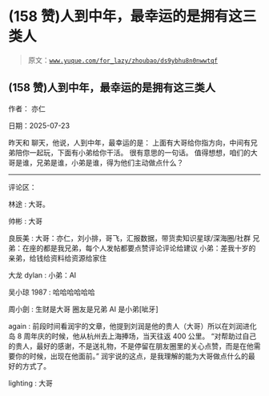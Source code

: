 # (158 赞)人到中年，最幸运的是拥有这三类人

> 原文：[`www.yuque.com/for_lazy/zhoubao/ds9ybhu8n0nwwtqf`](https://www.yuque.com/for_lazy/zhoubao/ds9ybhu8n0nwwtqf)

## (158 赞)人到中年，最幸运的是拥有这三类人

作者： 亦仁

日期：2025-07-23

昨天和 聊天，他说，人到中年，最幸运的是： 上面有大哥给你指方向，中间有兄弟陪你一起玩，下面有小弟给你干活。 很有意思的一句话。
值得想想，咱们的大哥是谁，兄弟是谁，小弟是谁，得为他们主动做点什么？

* * *

评论区：

林途 : 大哥。

帅彬 : 大哥

良辰美 : 大哥：亦仁，刘小排，哥飞，汇报数据，带货卖知识星球/深海圈/社群 兄弟：在座的都是我兄弟，每个人发帖都要点赞评论评论给建议
小弟：差我十岁的亲弟，给钱给资料给资源给家住

大龙 dylan : 小弟：AI

吴小琼 1987 : 哈哈哈哈哈哈

周小劍 : 生财是大哥 圈友是兄弟 AI 是小弟[呲牙]

again : 前段时间看润宇的文章，他提到刘润是他的贵人（大哥）所以在刘润进化岛 8 周年庆的时候，他从杭州去上海捧场，当天往返 400 公里。
“对帮助过自己的贵人，最好的感谢，不是送礼物，不是停留在朋友圈里的关心点赞，而是在他需要你的时候，出现在他面前。”
润宇说的这点，是我理解的能为大哥做点什么的最好的方式了。

lighting : 大哥
